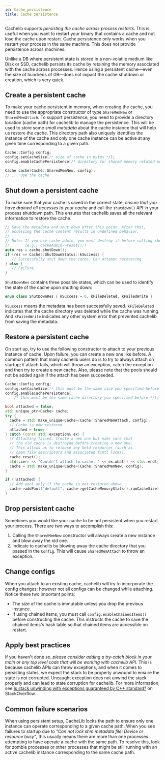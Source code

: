 ```yaml
---
id: Cache_persistence
title: Cache persistence
---
```


Cachelib supports *persisting the cache across process restarts*. This is useful when you want to restart your binary that contains a  cache and not lose the cache upon restart.  Cache persistence only works when you restart your process in the same machine. This does not provide persistence across machines.

Unlike a DB where persistent state is stored in a non-volatile medium like Disk or SSD, cachelib persists its cache by retaining the memory associated with the cache across processes. Hence using a persistent cache&mdash;even the size of hundreds of GB&mdash;does not impact the cache shutdown or creation, which is very quick.

## Create a persistent cache

To make your cache persistent in memory, when creating the cache, you need to use the appropriate constructor of type `ShareMemNew` or `SharedMemAttach`. To support persistence, you  need to provide a directory location (cache path) for cachelib to manage the persistence. This will be used to store some *small metadata* about the cache instance that will help us restore the cache. This directory path also uniquely identifies the instance of the cache and only one cache instance can be active at any given time corresponding to a given path.


```cpp
Cache::Config config;
config.setCacheSize(/* size of cache in bytes */);
config.enableCachePersistence(/* directory for shared memory related metadata */);

Cache cache(Cache::SharedMemNew, config);
// ... Use the cache
```

## Shut down a persistent cache

To make sure that your cache is saved in the correct state, *ensure that you have drained all accesses to your cache* and call the `shutdown()` API in your process shutdown path. This ensures that cachelib saves all the relevant information to restore the cache.


```cpp
// Save the metadata and shut down after this point. After that,
// accessing the cache content results in undefined behavior.
//
// Note: If you use cache admin, you must destroy it before calling shutdown
//       (e.g., cacheAdmin->reset();)
auto res = cache.shutDown();
if (res == Cache::ShutDownStatus::kSuccess) {
   // Successfully shut down the cache. Can attempt recovering.
} else {
   // Failure.
}
```


`ShutDownRes` contains three possible states, which can be used to identify the state of the cache upon shutting down:


```cpp
enum class ShutDownRes { kSuccess = 0, kFileDeleted, kFailedWrite }
```


`kSuccess` means the metadata has been successfully saved. `kFileDeleted` indicates that the cache directory was deleted while the cache was running. And `kFailedWrite` indicates any other system error that prevented cachelib from saving the metadata.

## Restore a persistent cache

On start up, try to use the following constructor to attach to your previous instance of cache. Upon failure, you can create a new one like before. A common pattern that many cachelib users do is to try to always attach on startup; if attach fails, which will throw an exception, catch the exception and then try to create a new cache. Also, please note that the pools should not be added again if the attach has been succeeded.


```cpp
Cache::Config config;
config.setCacheSize(/* this must be the same size you specified before */);
config.enableCachePersistence(
    /* this must be the same cache directory you specified before */);

bool attached = false;
std::unique_ptr<Cache> cache;
try {
  cache = std::make_unique<Cache>(Cache::SharedMemAttach, config);
  // Cache is now restored
  attached = true;
} catch (const std::exception& ex) {
  // Attaching failed. Create a new one but make sure that
  // the old cache is destroyed before creating a new one.
  // This allows us to release any held resources (such as
  // open file descriptors and associated fcntl locks).
  cache.reset();
  std::cerr << "Couldn't attach to cache: " << ex.what() << std::endl;
  cache = std::make_unique<Cache>(Cache::SharedMemNew, config);
}

if (!attached) {
  // Add pool only if the cache is not restored above
  cache->addPool("default", cache->getCacheMemoryStats().ramCacheSize);
}
```


## Drop persistent cache

Sometimes you would like your cache to be not persistent when you restart your process. There are two ways to accomplish this:

1. Calling the `SharedMemNew` constructor will always create a new instance and blow away the old one.
2. Indicate to cachelib by blowing away the cache directory that you passed in the `Config`. This will cause `SharedMemAttach` to throw an exception.

## Change configs

When you attach to an existing cache, cachelib will try to incorporate the config changes; however not all configs can be changed while attaching. Notice these two important points:

* The size of the cache is immutable unless you drop the previous instance.
* If using chained items, you must call `config.enableChainedItems()` before constructing the cache. This instructs the cache to save the chained items's hash table so that chained items are accessible on restart.

## Apply best practices

If you haven't done so, *please consider adding a try-catch block in your main or any top level code that will be working with cachelib API*. This is because cachelib APIs can throw exceptions, and when it comes to persisting states, we expect the stack to be properly unwound to ensure the state is not corrupted. Uncaught exception does not unwind the stack properly and can lead to state corruption for cachelib. For more information, see [Is stack unwinding with exceptions guaranteed by C++ standard?](https://stackoverflow.com/questions/39962999/is-stack-unwinding-with-exceptions-guaranteed-by-c-standard) on StackOverflow.

## Common failure scenarios

When using persistent setup, CacheLib locks the path to ensure only one instance can operate corresponding to a given cache path. When you see failures to startup due to *"Can not lock shm metadata file: Device or resource busy"*, this usually means there are more than one processes attempting to have operate a cache with the same path. To resolve this, look for zombie processes or other processes that might be still running with an active cachelib instance corresponding to the same cache path.
